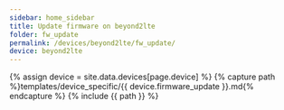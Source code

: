 ```yaml
---
sidebar: home_sidebar
title: Update firmware on beyond2lte
folder: fw_update
permalink: /devices/beyond2lte/fw_update/
device: beyond2lte
---
```

{% assign device = site.data.devices[page.device] %}
{% capture path %}templates/device_specific/{{ device.firmware_update }}.md{% endcapture %}
{% include {{ path }} %}
